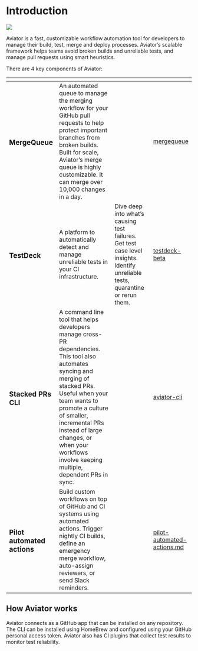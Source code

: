 # Introduction

![](.gitbook/assets/A\_Illustration.svg)

Aviator is a fast, customizable workflow automation tool for developers to manage their build, test, merge and deploy processes. Aviator’s scalable framework helps teams avoid broken builds and unreliable tests, and manage pull requests using smart heuristics.

There are 4 key components of Aviator:

<table data-card-size="large" data-column-title-hidden data-view="cards"><thead><tr><th></th><th></th><th></th><th data-hidden data-card-target data-type="content-ref"></th></tr></thead><tbody><tr><td><h3>MergeQueue</h3></td><td>An automated queue to manage the merging workflow for your GitHub pull requests to help protect important branches from broken builds. Built for scale, Aviator’s merge queue is highly customizable. It can merge over 10,000 changes in a day.</td><td></td><td><a href="mergequeue/">mergequeue</a></td></tr><tr><td><h3>TestDeck</h3></td><td>A platform to automatically detect and manage unreliable tests in your CI infrastructure.</td><td>Dive deep into what’s causing test failures. Get test case level insights. Identify unreliable tests, quarantine or rerun them.</td><td><a href="testdeck-beta/">testdeck-beta</a></td></tr><tr><td><h3>Stacked PRs CLI</h3></td><td>A command line tool that helps developers manage cross-PR dependencies. This tool also automates syncing and merging of stacked PRs. Useful when your team wants to promote a culture of smaller, incremental PRs instead of large changes, or when your workflows involve keeping multiple, dependent PRs in sync.</td><td></td><td><a href="aviator-cli/">aviator-cli</a></td></tr><tr><td><h3>Pilot automated actions</h3></td><td>Build custom workflows on top of GitHub and CI systems using automated actions. Trigger nightly CI builds, define an emergency merge workflow, auto-assign reviewers, or send Slack reminders.</td><td></td><td><a href="pilot-automated-actions.md">pilot-automated-actions.md</a></td></tr></tbody></table>

## How Aviator works

Aviator connects as a GitHub app that can be installed on any repository. The CLI can be installed using HomeBrew and configured using your GitHub personal access token. Aviator also has CI plugins that collect test results to monitor test reliability.
